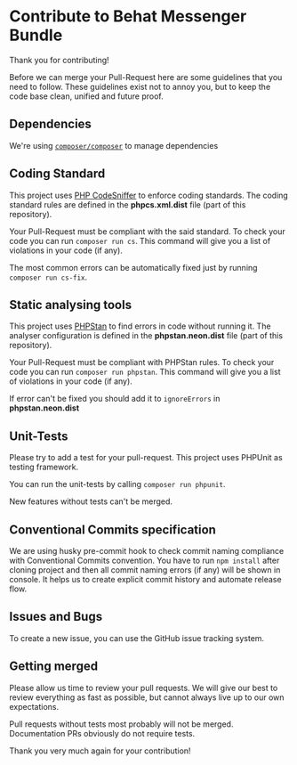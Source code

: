 # Contribute to Behat Messenger Bundle

Thank you for contributing!

Before we can merge your Pull-Request here are some guidelines that you need to follow.
These guidelines exist not to annoy you, but to keep the code base clean,
unified and future proof.

## Dependencies

We're using [`composer/composer`](https://github.com/composer/composer) to manage dependencies

## Coding Standard

This project uses [PHP CodeSniffer](https://github.com/squizlabs/PHP_CodeSniffer) to enforce coding standards.
The coding standard rules are defined in the **phpcs.xml.dist** file (part of this repository).

Your Pull-Request must be compliant with the said standard.
To check your code you can run `composer run cs`. This command will give you a list of violations in your code (if any).

The most common errors can be automatically fixed just by running `composer run cs-fix`.

[coding standard homepage]: https://github.com/doctrine/coding-standard

## Static analysing tools

This project uses [PHPStan](https://github.com/phpstan/phpstan) to find errors in code without running it.
The analyser configuration is defined in the **phpstan.neon.dist** file (part of this repository).

Your Pull-Request must be compliant with PHPStan rules.
To check your code you can run `composer run phpstan`. This command will give you a list of violations in your code (if any).

If error can't be fixed you should add it to `ignoreErrors` in  **phpstan.neon.dist**

## Unit-Tests

Please try to add a test for your pull-request. This project uses PHPUnit as testing framework.

You can run the unit-tests by calling `composer run phpunit`.

New features without tests can't be merged.

## Conventional Commits specification

We are using husky pre-commit hook to check commit naming compliance with Conventional Commits convention.
You have to run `npm install` after cloning project and then all commit naming errors (if any) will be shown in console.
It helps us to create explicit commit history and automate release flow. 

## Issues and Bugs

To create a new issue, you can use the GitHub issue tracking system.

## Getting merged

Please allow us time to review your pull requests. We will give our best to review
everything as fast as possible, but cannot always live up to our own expectations.

Pull requests without tests most probably will not be merged.
Documentation PRs obviously do not require tests.

Thank you very much again for your contribution!
